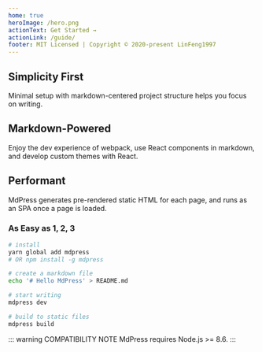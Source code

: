 ```yaml
---
home: true
heroImage: /hero.png
actionText: Get Started →
actionLink: /guide/
footer: MIT Licensed | Copyright © 2020-present LinFeng1997
---
```


<div style="text-align: center">
  
</div>

<div class="features">  
  <div class="feature">
    <h2>Simplicity First</h2>
    <p>Minimal setup with markdown-centered project structure helps you focus on writing.</p>
  </div>
  <div class="feature">
    <h2>Markdown-Powered</h2>
    <p>Enjoy the dev experience of webpack, use React components in markdown, and develop custom themes with React.</p>
  </div>
  <div class="feature">
    <h2>Performant</h2>
    <p>MdPress generates pre-rendered static HTML for each page, and runs as an SPA once a page is loaded.</p>
  </div>
</div>

### As Easy as 1, 2, 3

``` bash
# install
yarn global add mdpress
# OR npm install -g mdpress

# create a markdown file
echo '# Hello MdPress' > README.md

# start writing
mdpress dev

# build to static files
mdpress build
```

::: warning COMPATIBILITY NOTE
MdPress requires Node.js >= 8.6.
:::
